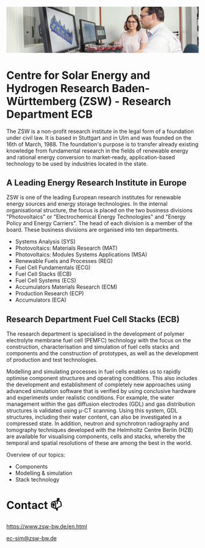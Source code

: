 ![ecb-sim](https://github.com/EC-SIM/EC-SIM/blob/main/Modellierung3.jpg)
# Centre for Solar Energy and Hydrogen Research Baden-Württemberg (ZSW) - Research Department ECB

The ZSW is a non-profit research institute in the legal form of a foundation under civil law. It is based in Stuttgart and in Ulm and was founded on the 16th of March, 1988. The foundation's purpose is to transfer already existing knowledge from fundamental research in the fields of renewable energy and rational energy conversion to market-ready, application-based technology to be used by industries located in the state.

## A Leading Energy Research Institute in Europe

ZSW is one of the leading European research institutes for renewable energy sources and energy storage technologies. In the internal organisational structure, the focus is placed on the two business divisions "Photovoltaics" or "Electrochemical Energy Technologies" and "Energy Policy and Energy Carriers". The head of each division is a member of the board. These business divisions are organised into ten departments.

- Systems Analysis (SYS)
- Photovoltaics: Materials Research (MAT)
- Photovoltaics: Modules Systems Applications (MSA)
- Renewable Fuels and Processes (REG)
- Fuel Cell Fundamentals (ECG)
- Fuel Cell Stacks (ECB)
- Fuel Cell Systems (ECS)
- Accumulators Materials Research (ECM)
- Production Research (ECP)
- Accumulators (ECA)


## Research Department Fuel Cell Stacks (ECB)

The research department is specialised in the development of polymer electrolyte membrane fuel cell (PEMFC) technology with the focus on the construction, characterisation and simulation of fuel cells stacks and components and the construction of prototypes, as well as the development of production and test technologies.

Modelling and simulating processes in fuel cells enables us to rapidly optimise component structures and operating conditions. This also includes the development and establishment of completely new approaches using advanced simulation software that is verified by using conclusive hardware and experiments under realistic conditions. For example, the water management within the gas diffusion electrodes (GDL) and gas distribution structures is validated using μ-CT scanning. Using this system, GDL structures, including their water content, can also be investigated in a compressed state. In addition, neutron and synchrotron radiography and tomography techniques developed with the Helmholtz Centre Berlin (HZB) are available for visualising components, cells and stacks, whereby the temporal and spatial resolutions of these are among the best in the world. 

Overview of our topics:
- Components
- Modelling & simulation
- Stack technology

# Contact 📫

https://www.zsw-bw.de/en.html

ec-sim@zsw-bw.de
